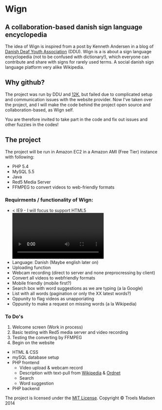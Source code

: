 Wign
====

## A collaboration-based danish sign language encyclopedia
The idea of Wign is inspired from a post by Kenneth Andersen in a blog of [Danish Deaf Youth Association](http://www.ddu.dk) (DDU). Wign is a is about a sign language encyclopedia (not to be confused with dictionary!), which everyone can contribute and share with signs for rarely used terms. A social danish sign language platform very alike Wikipedia.

## Why github?
The project was run by DDU and [12K](http://www.12k.dk), but failed due to complicated setup and communication issues with the website provider. Now I've taken over the project, and I will make the code behind the project open source and collaboration-based, as Wign self.

You are therefore invited to take part in the code and fix out issues and other fuzzies in the codes!

## The project
The project will be run in Amazon EC2 in a Amazon AMI (Free Tier) instance with following:
* PHP 5.4
* MySQL 5.5
* Java
* Red5 Media Server
* FFMPEG to convert videos to web-friendly formats

### Requirments / functionality of Wign:
* < IE9 - I will focus to support HTML5 <video>` elements and later on (None flash videos!)
* Language: Danish (Maybe english later on)
* Uploading function
* Webcam recording (direct to server and none preprocressing by client)
* Convert all videos to webfriendly formats
* Mobile friendly (mobile first?)
* Search box with word suggestions as we are typing (a la Google)
* List with all words (pagination or only the XX latest words?)
* Oppunity to flag videos as unapporiating
* Oppunity to make a request on missing words (a la Wikipedia)

### To Do's
1. Welcome screen (Work in process)
2. Basic testing with Red5 media server and video recording
3. Testing the converting by FFMPEG
4. Begin on the website
  * HTML & CSS
  * mySQL database setup
  * PHP frontend
    * Video upload & webcam record
    * Description with text-pull from [Wikipedia](http://www.mediawiki.org/wiki/API:Main_page) & [Ordnet](http://ordnet.dk/)
    * Search
    * Word suggestion
  * PHP backend

The project is licensed under the [MIT License](https://github.com/Thanerik/Wign/blob/master/LICENSE).
Copyright &copy; Troels Madsen 2014